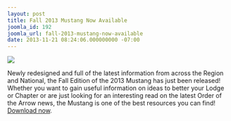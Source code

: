 ```yaml
---
layout: post
title: Fall 2013 Mustang Now Available
joomla_id: 192
joomla_url: fall-2013-mustang-now-available
date: 2013-11-21 08:24:06.000000000 -07:00
---
```

<img src="{{ site.baseurl }}images/posts/2013FallMustang/Fall2013Mustang.jpg" class="img-responsive center-block">

Newly redesigned and full of the latest information from across the Region and National<!--more-->, the Fall Edition of the 2013 Mustang has just been released! Whether you want to gain useful information on ideas to better your Lodge or Chapter or are just looking for an interesting read on the latest Order of the Arrow news, the Mustang is one of the best resources you can find! <a href="{{ site.baseurl }}resources/mustang/mustang_2013_q2.pdf" target="_blank">Download now</a>.